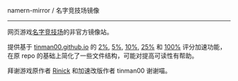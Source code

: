 ﻿namern-mirror / 名字竞技场镜像

---

网页游戏[名字竞技场](https://deepmess.com/namerena/)的非官方镜像站。

提供基于 [tinman00.github.io](https://github.com/tinman00/tinman00.github.io) 的 [2%](https://namerena.pages.dev/faster), [5%](https://namerena.pages.dev/fast0), [10%](https://namerena.pages.dev/fast1), [25%](https://namerena.pages.dev/fastqt) 和 [100%](https://namerena.pages.dev/fast2) 评分加速功能，在原 repo 的基础上简化了一些文件结构，可能对提高可读性有帮助。

拜谢游戏原作者 [Rinick](https://github.com/rinick) 和加速改版作者 tinman00 谢谢喵。
